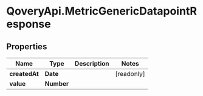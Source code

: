 # QoveryApi.MetricGenericDatapointResponse

## Properties

Name | Type | Description | Notes
------------ | ------------- | ------------- | -------------
**createdAt** | **Date** |  | [readonly] 
**value** | **Number** |  | 


